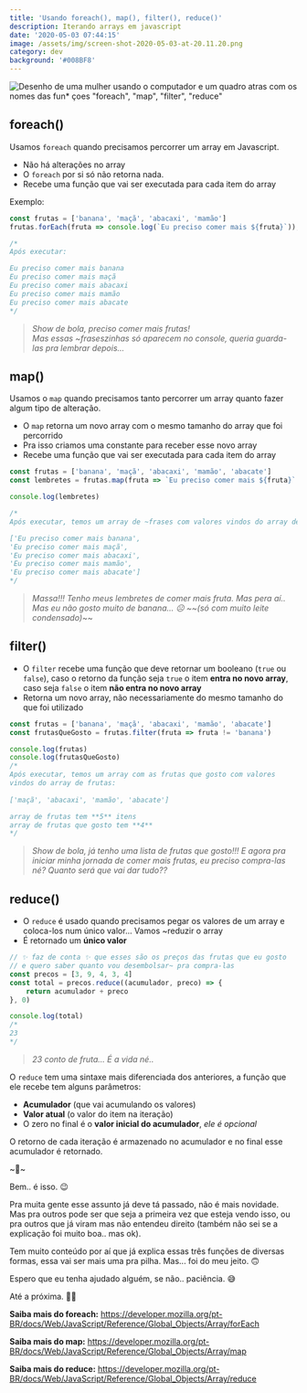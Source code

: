 ```yaml
---
title: 'Usando foreach(), map(), filter(), reduce()'
description: Iterando arrays em javascript
date: '2020-05-03 07:44:15'
image: /assets/img/screen-shot-2020-05-03-at-20.11.20.png
category: dev
background: '#008BF8'
---
```

![Desenho de uma mulher usando o computador e um quadro atras com os nomes das fun* çoes "foreach", "map", "filter", "reduce"](/assets/img/screen-shot-2020-05-03-at-20.11.20.png)

## foreach()

Usamos `foreach` quando precisamos percorrer um array em Javascript.

* Não há alterações no array
* O `foreach` por si só não retorna nada.
* Recebe uma função que vai ser executada para cada item do array

Exemplo:

```jsx
const frutas = ['banana', 'maçã', 'abacaxi', 'mamão']
frutas.forEach(fruta => console.log(`Eu preciso comer mais ${fruta}`));

/*
Após executar:

Eu preciso comer mais banana
Eu preciso comer mais maçã
Eu preciso comer mais abacaxi
Eu preciso comer mais mamão
Eu preciso comer mais abacate
*/
```

> *Show de bola, preciso comer mais frutas!*\
> *Mas essas ~fraseszinhas só aparecem no console, queria guarda-las pra lembrar depois...*

## map()

Usamos o `map` quando precisamos tanto percorrer um array quanto fazer algum tipo de alteração.

* O `map` retorna um novo array com o mesmo tamanho do array que foi percorrido
* Pra isso criamos uma constante para receber esse novo array
* Recebe uma função que vai ser executada para cada item do array

```jsx
const frutas = ['banana', 'maçã', 'abacaxi', 'mamão', 'abacate']
const lembretes = frutas.map(fruta => `Eu preciso comer mais ${fruta}` );

console.log(lembretes)

/*
Após executar, temos um array de ~frases com valores vindos do array de frutas:

['Eu preciso comer mais banana',
'Eu preciso comer mais maçã',
'Eu preciso comer mais abacaxi',
'Eu preciso comer mais mamão',
'Eu preciso comer mais abacate']
*/
```

> *Massa!!! Tenho meus lembretes de comer mais fruta. Mas pera aí.. Mas eu não gosto muito de banana... ☹️ \~\~(só com muito leite condensado)*\~\~

## filter()

* O `filter` recebe uma função que deve retornar um booleano (`true` ou `false`), caso o retorno da função seja `true` o item **entra no novo array**, caso seja `false` o item **não entra no novo array**
* Retorna um novo array, não necessariamente do mesmo tamanho do que foi utilizado

```jsx
const frutas = ['banana', 'maçã', 'abacaxi', 'mamão', 'abacate']
const frutasQueGosto = frutas.filter(fruta => fruta != 'banana')

console.log(frutas)
console.log(frutasQueGosto)
/*
Após executar, temos um array com as frutas que gosto com valores 
vindos do array de frutas:
		
['maçã', 'abacaxi', 'mamão', 'abacate']

array de frutas tem **5** itens 
array de frutas que gosto tem **4**
*/
```

> *Show de bola, já tenho uma lista de frutas que gosto!!! E agora pra iniciar minha jornada de comer mais frutas, eu preciso compra-las né? Quanto será que vai dar tudo??*

## reduce()

* O `reduce` é usado quando precisamos pegar os valores de um array e coloca-los num único valor... Vamos ~reduzir o array
* É retornado um **único valor**

```jsx
// ✨ faz de conta ✨ que esses são os preços das frutas que eu gosto 
// e quero saber quanto vou desembolsar~ pra compra-las
const precos = [3, 9, 4, 3, 4]
const total = precos.reduce((acumulador, preco) => {
    return acumulador + preco
}, 0)

console.log(total)
/* 
23
*/
```

> *23 conto de fruta... É a vida né..*

O `reduce` tem uma sintaxe mais diferenciada dos anteriores, a função que ele recebe tem alguns parâmetros:

* **Acumulador** (que vai acumulando os valores)
* **Valor atual** (o valor do item na iteração)
* O zero no final é o **valor inicial do acumulador**, *ele é opcional*

O retorno de cada iteração é armazenado no acumulador e no final esse acumulador é retornado.

\~🌟\~

Bem.. é isso. 😉

Pra muita gente esse assunto já deve tá passado, não é mais novidade. \
Mas pra outros pode ser que seja a primeira vez que esteja vendo isso, ou pra outros que já viram mas não entendeu direito (também não sei se a explicação foi muito boa.. mas ok).

Tem muito conteúdo por aí que já explica essas três funções de diversas formas, essa vai ser mais uma pra pilha. Mas... foi do meu jeito. 🙃

Espero que eu tenha ajudado alguém, se não.. paciência. 😅

Até a próxima. 🤙🏽

**Saiba mais do foreach:** [](https://developer.mozilla.org/pt-BR/docs/Web/JavaScript/Reference/Global_Objects/Array/forEach)<https://developer.mozilla.org/pt-BR/docs/Web/JavaScript/Reference/Global_Objects/Array/forEach>

**Saiba mais do map:** [](https://developer.mozilla.org/pt-BR/docs/Web/JavaScript/Reference/Global_Objects/Array/map)<https://developer.mozilla.org/pt-BR/docs/Web/JavaScript/Reference/Global_Objects/Array/map>

**Saiba mais do reduce:** [](https://developer.mozilla.org/pt-BR/docs/Web/JavaScript/Reference/Global_Objects/Array/reduce)<https://developer.mozilla.org/pt-BR/docs/Web/JavaScript/Reference/Global_Objects/Array/reduce>
